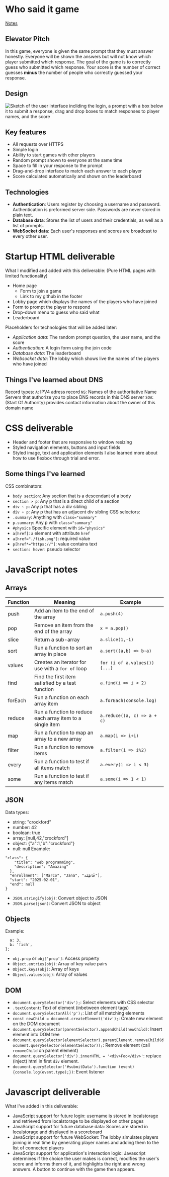 # Who said it game
[Notes](https://github.com/apretado/startup/blob/main/notes.md)

## Elevator Pitch
In this game, everyone is given the same prompt that they must answer honestly. Everyone will be shown the answers but will not know which player submitted which response. The goal of the game is to correctly guess who submitted which response. Your score is the number of correct guesses **minus** the number of people who correctly guessed your response.

## Design
![Sketch of the user interface incliding the login, a prompt with a box below it to submit a response, drag and drop boxes to match responses to player names, and the score](https://github.com/apretado/startup/blob/main/design.jpg)

## Key features
- All requests over HTTPS
- Simple login
- Ability to start games with other players
- Random prompt shown to everyone at the same time
- Space to fill in your response to the prompt
- Drag-and-drop interface to match each answer to each player
- Score calculated automatically and shown on the leaderboard

## Technologies
- **Authentication**: Users register by choosing a username and password. Authentication is preformed server side. Passwords are never stored in plain text.
- **Database data**: Stores the list of users and their credentials, as well as a list of prompts.
- **WebSocket data**: Each user's responses and scores are broadcast to every other user.

# Startup HTML deliverable
What I modified and added with this deliverable:
(Pure HTML pages with limited functionality)
- Home page
  - Form to join a game
  - Link to my github in the footer
- Lobby page which displays the names of the players who have joined
- Form to prompt the player to respond
- Drop-down menu to guess who said what
- Leaderboard

Placeholders for technologies that will be added later:
- *Application data*: The random prompt question, the user name, and the score
- *Authentication*: A login form using the join code
- *Database data*: The leaderboard
- *Websocket data*: The lobby which shows live the names of the players who have joined

## Things I've learned about DNS
Record types:
```A```: IPV4 adress record
```NS```: Names of the authoritative Name Servers that authorize you to place DNS records in this DNS server
```SOA```: (Start Of Authority) provides contact information about the owner of this domain name

# CSS deliverable
- Header and footer that are responsive to window resizing
- Styled navigation elements, buttons and input fields
- Styled image, text and application elements
I also learned more about how to use flexbox through trial and error.

## Some things I've learned
CSS combinators:
- ```body section```: 	Any section that is a descendant of a body
- ```section > p```: 	Any p that is a direct child of a section
- ```div ~ p```: 	Any p that has a div sibling
- ```div + p```: 	Any p that has an adjacent div sibling
CSS selectors:
- ```.summary```: Anything with ```class="summary"```
- ```p.summary```: Any p with ```class="summary"```
- ```#physics``` Specific element with ```id="physics"```
- ```a[href]```: ```a``` element with attribute ```href```
- ```a[href="./fish.png"]```: required value
- ```p[href*="https://"]```: value contains text
- ```section: hover```: pseudo selector

# JavaScript notes

## Arrays

| Function | Meaning                                                   | Example                       |
| -------- | --------------------------------------------------------- | ----------------------------- |
| push     | Add an item to the end of the array                       | `a.push(4)`                   |
| pop      | Remove an item from the end of the array                  | `x = a.pop()`                 |
| slice    | Return a sub-array                                        | `a.slice(1,-1)`               |
| sort     | Run a function to sort an array in place                  | `a.sort((a,b) => b-a)`        |
| values   | Creates an iterator for use with a `for of` loop          | `for (i of a.values()) {...}` |
| find     | Find the first item satisfied by a test function          | `a.find(i => i < 2)`          |
| forEach  | Run a function on each array item                         | `a.forEach(console.log)`      |
| reduce   | Run a function to reduce each array item to a single item | `a.reduce((a, c) => a + c)`   |
| map      | Run a function to map an array to a new array             | `a.map(i => i+i)`             |
| filter   | Run a function to remove items                            | `a.filter(i => i%2)`          |
| every    | Run a function to test if all items match                 | `a.every(i => i < 3)`         |
| some     | Run a function to test if any items match                 | `a.some(i => 1 < 1)`          |

## JSON
Data types:
- string: 	"crockford"
- number: 	42
- boolean: 	true
- array: 	[null,42,"crockford"]
- object: 	{"a":1,"b":"crockford"}
- null: 	null
Example:
```
"class": {
    "title": "web programming",
    "description": "Amazing"
  },
  "enrollment": ["Marco", "Jana", "فَاطِمَة"],
  "start": "2025-02-01",
  "end": null
}
```
- ```JSON.stringify(obj)```: Convert object to JSON
- ```JSON.parse(json)```: Convert JSON to object

## Objects
Example:

```const obj = {
  a: 3,
  b: 'fish',
};
```

- ```obj.prop``` or ```obj['prop']```: Access property
- ```Object.entries(obj)```: Array of key value pairs
- ```Object.keys(obj)```: Array of keys
- ```Object.values(obj)```: Array of values


## DOM
- ```document.querySelector('div');```: Select elements with CSS selector
- ```.textContent```: Text of element (inbetween element tags)
- ```document.querySelectorAll('p');```: List of all matching elements
- ```const newChild = document.createElement('div');```: Create new element on the DOM document
- ```document.querySelector(parentSelector).appendChild(newChild)```: Insert element into DOM tree
- ```document.querySelector(elementSelector).parentElement.removeChild(document.querySelector(elementSelector));```: Remove element (call ```removeChild``` on parent element)
- ```document.querySelector('div').innerHTML = '<div>Foo</div>'```: replace (inject) html in first ```div``` element.
- ```document.querySelector('#submitData').function (event) {console.log(event.type);})```: Event listener

# Javascript deliverable
What I've added in this deliverable:
- JavaScript support for future login: username is stored in localstorage and retrieved from localstorage to be displayed on other pages
- JavaScript support for future database data: Scores are stored in localstorage and displayed in a scoreboard
- JavaScript support for future WebSocket: The lobby simulates players joining in real time by generating player names and adding them to the list of connected players
- JavaScript support for application's interaction logic: Javascript determines if the choice the user makes is correct, modifies the user's score and informs them of it, and highlights the right and wrong answers. A button to continue with the game then appears.
